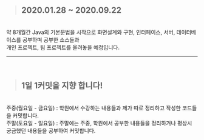 <br>

> ## 2020.01.28 ~ 2020.09.22

<br>
약 8개월간 Java의 기본문법을 시작으로 화면설계와 구현, 인터페이스, 서버, 데이터베이스를 공부하며 공부한 소스들과<br>
개인 프로젝트, 팀 프로젝트를 올려놓을 예정입니다.<br>

<hr/>

<br>

> ## 1일 1커밋을 지향 합니다!

<br>
주중(월요일 - 금요일) : 학원에서 수강하는 내용들과 제가 따로 정리하고 작성한 코드들을 커밋합니다.<br>
주말(토요일 - 일요일) : 주말에는 주중, 학원에서 공부한 내용들을 정리하거나 평상시 궁금했던 내용들을 공부하여 커밋합니다.

<br>
